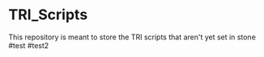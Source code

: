 TRI_Scripts
===========
This repository is meant to store the TRI scripts that aren't yet set in stone
#test
#test2

